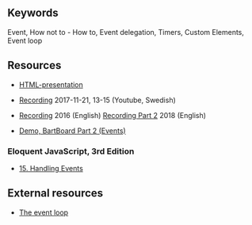 ## Keywords
Event, How not to - How to, Event delegation, Timers, Custom Elements, Event loop

## Resources
- [HTML-presentation](https://rawgit.com/CS-LNU-Learning-Objects/client-side-javascript/master/lectures/03-event/index.html)
- [Recording](https://youtu.be/BE_Ea-yPArQ) 2017-11-21, 13-15 (Youtube, Swedish)
- [Recording](https://youtu.be/vek2dwPV4Lw?t=1h1m29s) 2016 (English) [Recording Part 2](https://youtu.be/uxHJIp5bFd0) 2018 (English)

- [Demo, BartBoard Part 2 (Events)](https://youtu.be/7fAUyQJsOLQ)

### Eloquent JavaScript, 3rd Edition

- [15. Handling Events](http://eloquentjavascript.net/15_event.html)

## External resources
* [The event loop](https://developer.mozilla.org/en-US/docs/Web/JavaScript/EventLoop)

